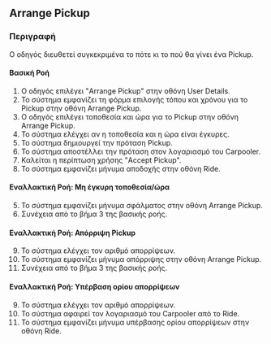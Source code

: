 ## Arrange Pickup

### Περιγραφή

Ο οδηγός διευθετεί συγκεκριμένα το πότε κι το πού θα γίνει ένα Pickup.

#### Βασική Ροή

1. Ο οδηγός επιλέγει "Arrange Pickup" στην οθόνη User Details.
2. Το σύστημα εμφανίζει τη φόρμα επιλογής τόπου και χρόνου για το Pickup στην οθόνη Arrange Pickup.
3. Ο οδηγός επιλέγει τοποθεσία και ώρα για το Pickup στην οθόνη Arrange Pickup.
4. Το σύστημα ελέγχει αν η τοποθεσία και η ώρα είναι έγκυρες.
5. Το σύστημα δημιουργεί την πρόταση Pickup.
6. Το σύστημα αποστέλλει την πρόταση στον λογαριασμό του Carpooler.
7. Καλείται η περίπτωση χρήσης "Accept Pickup".
8. Το σύστημα εμφανίζει μήνυμα αποδοχής στην οθόνη Ride.

#### Εναλλακτική Ροή: Μη έγκυρη τοποθεσία/ώρα

5. Το σύστημα εμφανίζει μήνυμα σφάλματος στην οθόνη Arrange Pickup.
6. Συνέχεια από το βήμα 3 της βασικής ροής.

#### Εναλλακτική Ροή: Απόρριψη Pickup

9. Το σύστημα ελέγχει τον αριθμό απορρίψεων.
10. Το σύστημα εμφανίζει μήνυμα απόρριψης στην οθόνη Arrange Pickup.
11. Συνέχεια από το βήμα 3 της βασικής ροής.

#### Εναλλακτική Ροή: Υπέρβαση ορίου απορρίψεων

9. Το σύστημα ελέγχει τον αριθμό απορρίψεων.
10. Το σύστημα αφαιρεί τον λογαριασμό του Carpooler από το Ride.
11. Το σύστημα εμφανίζει μήνυμα υπέρβασης ορίου απορρίψεων στην οθόνη Ride.
